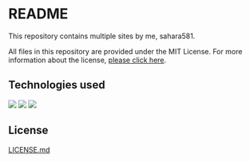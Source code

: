 # README

This repository contains multiple sites by me, sahara581.

All files in this repository are provided under the MIT License. For more information about the license, [please click here](#chap-license).

<a name="chap-technologies"></a>
## Technologies used
![](https://img.shields.io/badge/-HTML5-303030.svg?logo=html5&style=for-the-badge)
![](https://img.shields.io/badge/-Javascript-303030.svg?logo=javascript&style=for-the-badge)
![](https://img.shields.io/badge/-Css3-303030.svg?logo=css3&style=for-the-badge)

<a name="chap-license"></a>
## License
[LICENSE.md](../main/LICENSE)

